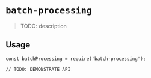 # `batch-processing`

> TODO: description

## Usage

```
const batchProcessing = require('batch-processing');

// TODO: DEMONSTRATE API
```
